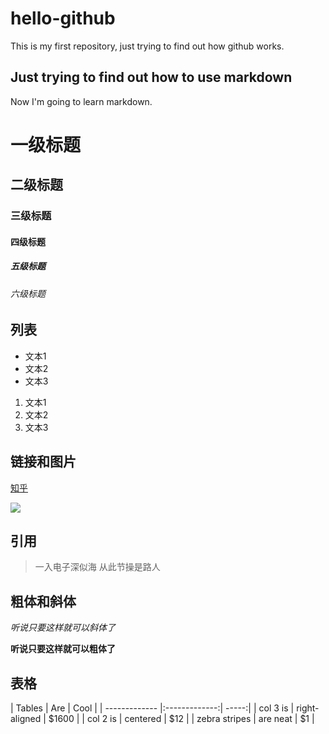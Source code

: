 # hello-github
This is my first repository, just trying to find out how github works.

## Just trying to find out how to use markdown 

Now I'm going to learn markdown.

# 一级标题
## 二级标题
### 三级标题
#### 四级标题
##### 五级标题
###### 六级标题

## 列表
- 文本1
- 文本2
- 文本3
1. 文本1
2. 文本2
3. 文本3

## 链接和图片
[知乎](http://jianshu.io)

![](https://pic2.zhimg.com/c526265871e143007ed58429f294bf19_b.png)

## 引用

> 一入电子深似海
> 从此节操是路人

## 粗体和斜体

*听说只要这样就可以斜体了*

**听说只要这样就可以粗体了**

## 表格

| Tables | Are | Cool | | ------------- |:-------------:| -----:| | col 3 is | right-aligned | $1600 | | col 2 is | centered | $12 | | zebra stripes | are neat | $1 |